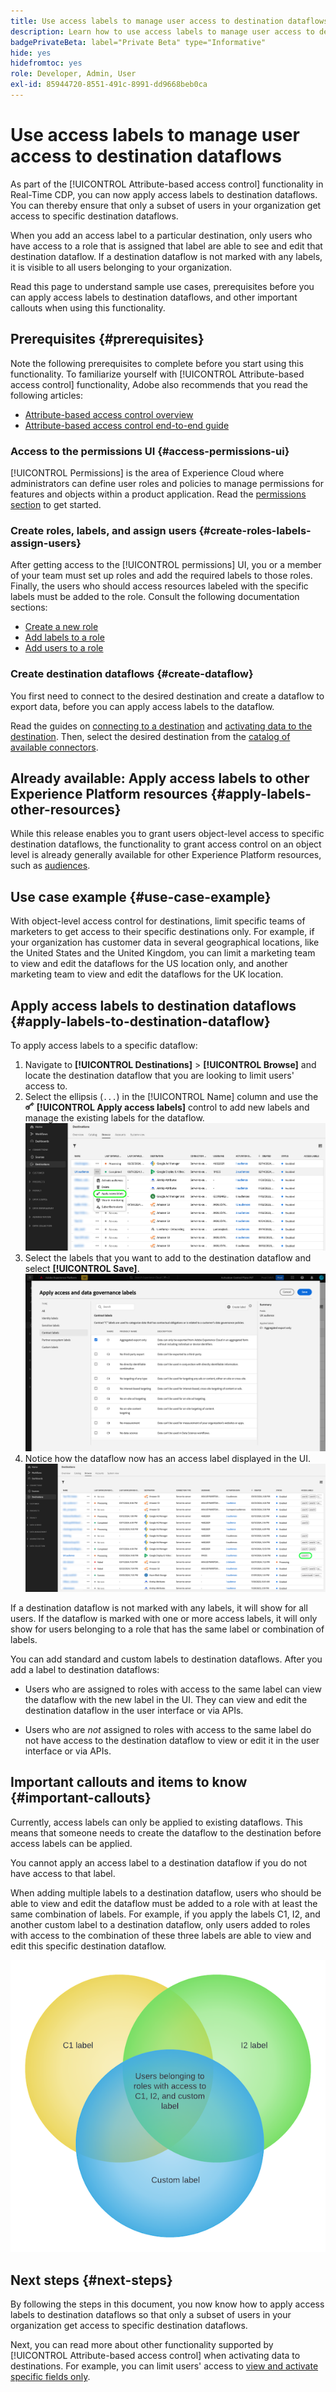 ```yaml
---
title: Use access labels to manage user access to destination dataflows
description: Learn how to use access labels to manage user access to destination dataflows so only a subset of users in your organization get access to specific destination dataflows.
badgePrivateBeta: label="Private Beta" type="Informative"
hide: yes
hidefromtoc: yes
role: Developer, Admin, User
exl-id: 85944720-8551-491c-8991-dd9668beb0ca
---
```

# Use access labels to manage user access to destination dataflows

As part of the [!UICONTROL Attribute-based access control] functionality in Real-Time CDP, you can now apply access labels to destination dataflows. You can thereby ensure that only a subset of users in your organization get access to specific destination dataflows.

When you add an access label to a particular destination, only users who have access to a role that is assigned that label are able to see and edit that destination dataflow. If a destination dataflow is not marked with any labels, it is visible to all users belonging to your organization.

Read this page to understand sample use cases, prerequisites before you can apply access labels to destination dataflows, and other important callouts when using this functionality.

## Prerequisites {#prerequisites}

Note the following prerequisites to complete before you start using this functionality. To familiarize yourself with [!UICONTROL Attribute-based access control] functionality, Adobe also recommends that you read the following articles:

* [Attribute-based access control overview](/help/access-control/abac/overview.md)
* [Attribute-based access control end-to-end guide](/help/access-control/abac/end-to-end-guide.md)

### Access to the permissions UI {#access-permissions-ui}

[!UICONTROL Permissions] is the area of Experience Cloud where administrators can define user roles and policies to manage permissions for features and objects within a product application. Read the [permissions section](/help/access-control/abac/end-to-end-guide.md#permissions) to get started.

### Create roles, labels, and assign users {#create-roles-labels-assign-users}

After getting access to the [!UICONTROL permissions] UI, you or a member of your team must set up roles and add the required labels to those roles. Finally, the users who should access resources labeled with the specific labels must be added to the role. Consult the following documentation sections:

* [Create a new role](/help/access-control/abac/ui/roles.md)
* [Add labels to a role](/help/access-control/abac/end-to-end-guide.md#label-roles)
* [Add users to a role](/help/access-control/ui/users.md)

### Create destination dataflows {#create-dataflow}

You first need to connect to the desired destination and create a dataflow to export data, before you can apply access labels to the dataflow.

Read the guides on [connecting to a destination](/help/destinations/ui/connect-destination.md) and [activating data to the destination](/help/destinations/ui/activation-overview.md). Then, select the desired destination from the [catalog of available connectors](/help/destinations/catalog/overview.md).

## Already available: Apply access labels to other Experience Platform resources {#apply-labels-other-resources}

While this release enables you to grant users object-level access to specific destination dataflows, the functionality to grant access control on an object level is already generally available for other Experience Platform resources, such as [audiences](/help/access-control/abac/end-to-end-guide.md#apply-labels-to-segments).

## Use case example {#use-case-example}

With object-level access control for destinations, limit specific teams of marketers to get access to their specific destinations only. For example, if your organization has customer data in several geographical locations, like the United States and the United Kingdom, you can limit a marketing team to view and edit the dataflows for the US location only, and another marketing team to view and edit the dataflows for the UK location.

## Apply access labels to destination dataflows {#apply-labels-to-destination-dataflow}

To apply access labels to a specific dataflow: 

1. Navigate to **[!UICONTROL Destinations]** > **[!UICONTROL Browse]** and locate the destination dataflow that you are looking to limit users' access to. 
1. Select the ellipsis (`...`) in the [!UICONTROL Name] column and use the ![Edit details control](/help/images/icons/key.png) **[!UICONTROL Apply access labels]** control to add new labels and manage the existing labels for the dataflow.
  ![Select Apply access labels in Browse view of destinations workspace.](/help/access-control/images/olac/apply-access-labels.png)
1. Select the labels that you want to add to the destination dataflow and select **[!UICONTROL Save]**.
  ![Select the access labels in that should apply to the destination dataflow.](/help/access-control/images/olac/view-access-labels.png)
1. Notice how the dataflow now has an access label displayed in the UI.
  ![View of several destination dataflows with the selected dataflow how displaying an access label.](/help/access-control/images/olac/dataflow-with-access-label.png)

If a destination dataflow is not marked with any labels, it will show for all users. If the dataflow is marked with one or more access labels, it will only show for users belonging to a role that has the same label or combination of labels.

You can add standard and custom labels to destination dataflows. After you add a label to destination dataflows:

* Users who are assigned to roles with access to the same label can view the dataflow with the new label in the UI. They can view and edit the destination dataflow in the user interface or via APIs.

* Users who are *not* assigned to roles with access to the same label do not have access to the destination dataflow to view or edit it in the user interface or via APIs.

## Important callouts and items to know {#important-callouts}

Currently, access labels can only be applied to existing dataflows. This means that someone needs to create the dataflow to the destination before access labels can be applied.

You cannot apply an access label to a destination dataflow if you do not have access to that label. 

When adding multiple labels to a destination dataflow, users who should be able to view and edit the dataflow must be added to a role with at least the same combination of labels. For example, if you apply the labels C1, I2, and another custom label to a destination dataflow, only users added to roles with access to the combination of these three labels are able to view and edit this specific destination dataflow.

![Venn diagram showing how only certain users have access to destinations with multiple labels applied.](/help/access-control/images/olac/multiple-labels-venn.png)

## Next steps {#next-steps}

By following the steps in this document, you now know how to apply access labels to destination dataflows so that only a subset of users in your organization get access to specific destination dataflows.

Next, you can read more about other functionality supported by [!UICONTROL Attribute-based access control] when activating data to destinations. For example, you can limit users' access to [view and activate specific fields only](/help/access-control/abac/overview.md#destinations).
